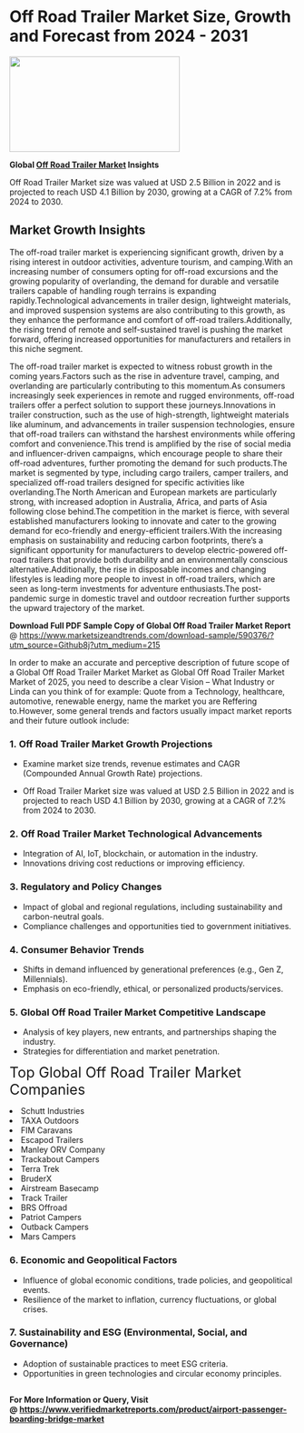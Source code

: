 <H1>Off Road Trailer Market Size, Growth and Forecast from 2024 - 2031</H1><img class="aligncenter size-medium wp-image-584254" src="https://thirdeyenews.in/wp-content/uploads/2024/09/Global-Market-Research-300x168.jpeg" alt="" width="300" height="168" /><p><strong>Global&nbsp;<a href="https://www.marketsizeandtrends.com/download-sample/590376/?utm_source=Github8j?utm_medium=215">Off Road Trailer Market</a> Insights</strong></p><p>Off Road Trailer Market size was valued at USD 2.5 Billion in 2022 and is projected to reach USD 4.1 Billion by 2030, growing at a CAGR of 7.2% from 2024 to 2030.</p><p><h2>Market Growth Insights</h2> <p>The off-road trailer market is experiencing significant growth, driven by a rising interest in outdoor activities, adventure tourism, and camping.With an increasing number of consumers opting for off-road excursions and the growing popularity of overlanding, the demand for durable and versatile trailers capable of handling rough terrains is expanding rapidly.Technological advancements in trailer design, lightweight materials, and improved suspension systems are also contributing to this growth, as they enhance the performance and comfort of off-road trailers.Additionally, the rising trend of remote and self-sustained travel is pushing the market forward, offering increased opportunities for manufacturers and retailers in this niche segment.</p> <p>The off-road trailer market is expected to witness robust growth in the coming years.Factors such as the rise in adventure travel, camping, and overlanding are particularly contributing to this momentum.As consumers increasingly seek experiences in remote and rugged environments, off-road trailers offer a perfect solution to support these journeys.Innovations in trailer construction, such as the use of high-strength, lightweight materials like aluminum, and advancements in trailer suspension technologies, ensure that off-road trailers can withstand the harshest environments while offering comfort and convenience.This trend is amplified by the rise of social media and influencer-driven campaigns, which encourage people to share their off-road adventures, further promoting the demand for such products.The market is segmented by type, including cargo trailers, camper trailers, and specialized off-road trailers designed for specific activities like overlanding.The North American and European markets are particularly strong, with increased adoption in Australia, Africa, and parts of Asia following close behind.The competition in the market is fierce, with several established manufacturers looking to innovate and cater to the growing demand for eco-friendly and energy-efficient trailers.With the increasing emphasis on sustainability and reducing carbon footprints, there’s a significant opportunity for manufacturers to develop electric-powered off-road trailers that provide both durability and an environmentally conscious alternative.Additionally, the rise in disposable incomes and changing lifestyles is leading more people to invest in off-road trailers, which are seen as long-term investments for adventure enthusiasts.The post-pandemic surge in domestic travel and outdoor recreation further supports the upward trajectory of the market.<p><span class=""><strong>Download Full PDF Sample Copy of Global Off Road Trailer Market Report</strong> @ <a href="https://www.marketsizeandtrends.com/download-sample/590376/?utm_source=Github8j?utm_medium=215" target="_blank">https://www.marketsizeandtrends.com/download-sample/590376/?utm_source=Github8j?utm_medium=215</a></span></p><p>In order to make an accurate and perceptive description of future scope of a Global&nbsp;Off Road Trailer Market Market as Global&nbsp;Off Road Trailer Market Market of 2025, you need to describe a clear Vision &ndash; What Industry or Linda can you think of for example: Quote from a Technology, healthcare, automotive, renewable energy, name the market you are Reffering to.However, some general trends and factors usually impact market reports and their future outlook include:</p><h3>1.&nbsp;<strong>Off Road Trailer Market Growth Projections</strong></h3><ul><li>Examine market size trends, revenue estimates and CAGR (Compounded Annual Growth Rate) projections.</li><li><p>Off Road Trailer Market size was valued at USD 2.5 Billion in 2022 and is projected to reach USD 4.1 Billion by 2030, growing at a CAGR of 7.2% from 2024 to 2030.</p></li></ul><h3>2.&nbsp;<strong>Off Road Trailer Market Technological Advancements</strong></h3><ul><li>Integration of AI, IoT, blockchain, or automation in the industry.</li><li>Innovations driving cost reductions or improving efficiency.</li></ul><h3>3.&nbsp;<strong>Regulatory and Policy Changes</strong></h3><ul><li>Impact of global and regional regulations, including sustainability and carbon-neutral goals.</li><li>Compliance challenges and opportunities tied to government initiatives.</li></ul><h3>4.&nbsp;<strong>Consumer Behavior Trends</strong></h3><ul><li>Shifts in demand influenced by generational preferences (e.g., Gen Z, Millennials).</li><li>Emphasis on eco-friendly, ethical, or personalized products/services.</li></ul><h3>5.&nbsp;<strong>Global Off Road Trailer Market Competitive Landscape</strong></h3><ul><li>Analysis of key players, new entrants, and partnerships shaping the industry.</li><li>Strategies for differentiation and market penetration.</li></ul><p data-pm-slice="1 1 []"><span style="color: inherit; font-family: inherit; font-size: 25px;">Top Global Off Road Trailer Market Companies</span></p><div class="" data-test-id=""><p><li>Schutt Industries</li><li> TAXA Outdoors</li><li> FIM Caravans</li><li> Escapod Trailers</li><li> Manley ORV Company</li><li> Trackabout Campers</li><li> Terra Trek</li><li> BruderX</li><li> Airstream Basecamp</li><li> Track Trailer</li><li> BRS Offroad</li><li> Patriot Campers</li><li> Outback Campers</li><li> Mars Campers</li></p></div><h3>6.&nbsp;<strong>Economic and Geopolitical Factors</strong></h3><ul><li>Influence of global economic conditions, trade policies, and geopolitical events.</li><li>Resilience of the market to inflation, currency fluctuations, or global crises.</li></ul><h3>7.&nbsp;<strong>Sustainability and ESG (Environmental, Social, and Governance)</strong></h3><ul><li>Adoption of sustainable practices to meet ESG criteria.</li><li>Opportunities in green technologies and circular economy principles.</li></ul><h2><strong style="font-size: 14px;">For More Information or Query, Visit @&nbsp;</strong><a style="background-color: #ffffff; font-size: 14px;" href="https://www.marketsizeandtrends.com/report/off-road-trailer-market/" target="_blank">https://www.verifiedmarketreports.com/product/airport-passenger-boarding-bridge-market</a></h2>